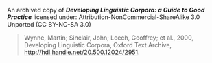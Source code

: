 An archived copy of ***Developing Linguistic Corpora: a Guide to Good Practice*** licensed under: Attribution-NonCommercial-ShareAlike 3.0 Unported (CC BY-NC-SA 3.0)

> Wynne, Martin; Sinclair, John; Leech, Geoffrey; et al., 2000, Developing Linguistic Corpora, Oxford Text Archive, http://hdl.handle.net/20.500.12024/2951.

